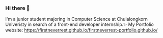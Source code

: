 ### Hi there 👋
I'm a junior student majoring in Computer Science at Chulalongkorn Univeristy in search of a front-end developer internship.✨
My Portfolio website: https://firstneverrest.github.io/firstneverrest-portfolio.github.io/
